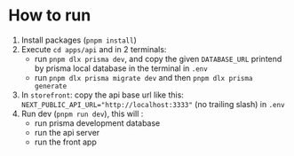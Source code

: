 # How to run

1. Install packages (`pnpm install`)
2. Execute `cd apps/api` and in 2 terminals:
   - run `pnpm dlx prisma dev`, and copy the given `DATABASE_URL` printend by prisma local database in the terminal in `.env`
   - run `pnpm dlx prisma migrate dev` and then `pnpm dlx prisma generate`
3. In `storefront`: copy the api base url like this: `NEXT_PUBLIC_API_URL="http://localhost:3333"` (no trailing slash) in `.env`
4. Run dev (`pnpm run dev`), this will :
   - run prisma development database
   - run the api server
   - run the front app
